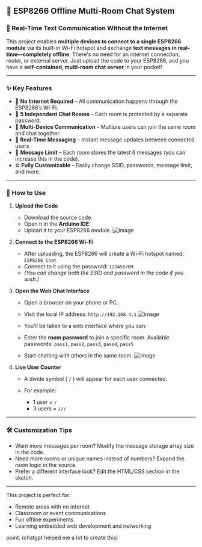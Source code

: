 ## 📡 ESP8266 Offline Multi-Room Chat System

### 💬 Real-Time Text Communication Without the Internet

This project enables **multiple devices to connect to a single ESP8266 module** via its built-in Wi-Fi hotspot and exchange **text messages in real-time—completely offline**. There's no need for an internet connection, router, or external server. Just upload the code to your ESP8266, and you have a **self-contained, multi-room chat server** in your pocket!

---

### ✨ Key Features

* 🔌 **No Internet Required** – All communication happens through the ESP8266’s Wi-Fi.
* 🧠 **5 Independent Chat Rooms** – Each room is protected by a separate password.
* 📱 **Multi-Device Communication** – Multiple users can join the same room and chat together.
* 💬 **Real-Time Messaging** – Instant message updates between connected users.
* 🧾 **Message Limit** – Each room stores the latest 6 messages (you can increase this in the code).
* ⚙️ **Fully Customizable** – Easily change SSID, passwords, message limit, and more.

---

### 🚀 How to Use

1. **Upload the Code**

   * Download the source code.
   * Open it in the **Arduino IDE**.
   * Upload it to your ESP8266 module.
![image](https://github.com/user-attachments/assets/81adcd57-552f-4179-af7a-55cfd3250c2e)
2. **Connect to the ESP8266 Wi-Fi**

   * After uploading, the ESP8266 will create a Wi-Fi hotspot named:
     `ESP8266 Chat`
   * Connect to it using the password:
     `123456789`
   * *(You can change both the SSID and password in the code if you wish.)*

3. **Open the Web Chat Interface**

   * Open a browser on your phone or PC.
   * Visit the local IP address:
     `http://192.168.4.1`
![image](https://github.com/user-attachments/assets/3885d65a-eb98-469f-9696-01afb573da9d)
    * You'll be taken to a web interface where you can:

     * Enter the **room password** to join a specific room.
       Available passwords:
       `pass1`, `pass2`, `pass3`, `pass4`, `pass5`
     * Start chatting with others in the same room.
![image](https://github.com/user-attachments/assets/d086379e-ad11-4595-b216-db8cb920c75c)
5. **Live User Counter**

   * A divide symbol ( `/` ) will appear for each user connected.
   * For example:

     * 1 user = `/`
     * 3 users = `///`

---

### 🛠️ Customization Tips

* Want more messages per room? Modify the message storage array size in the code.
* Need more rooms or unique names instead of numbers? Expand the room logic in the source.
* Prefer a different interface look? Edit the HTML/CSS section in the sketch.

---

This project is perfect for:

* Remote areas with no internet
* Classroom or event communications
* Fun offline experiments
* Learning embedded web development and networking

point: (chatgpt helped me a lot to create this)
